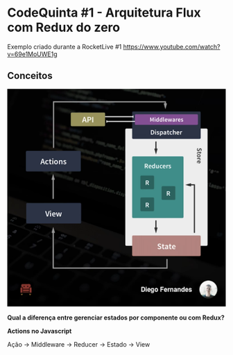 # CodeQuinta #1 - Arquitetura Flux com Redux do zero

Exemplo criado durante a RocketLive #1 https://www.youtube.com/watch?v=69e1MoUWE1g

## Conceitos

![Diagrama](docs/diagrama.png)

**Qual a diferença entre gerenciar estados por componente ou com Redux?**

**Actions no Javascript**

Ação -> Middleware -> Reducer -> Estado -> View